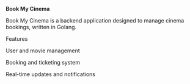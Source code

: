 **Book My Cinema**

Book My Cinema is a backend application designed to manage cinema bookings, written in Golang.

Features

User and movie management

Booking and ticketing system

Real-time updates and notifications
